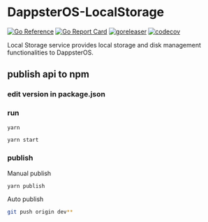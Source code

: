 # DappsterOS-LocalStorage

[![Go Reference](https://pkg.go.dev/badge/github.com/dappsteros-io/DappsterOS-LocalStorage.svg)](https://pkg.go.dev/github.com/dappsteros-io/DappsterOS-LocalStorage) [![Go Report Card](https://goreportcard.com/badge/github.com/dappsteros-io/DappsterOS-LocalStorage)](https://goreportcard.com/report/github.com/dappsteros-io/DappsterOS-LocalStorage) [![goreleaser](https://github.com/dappsteros-io/DappsterOS-LocalStorage/actions/workflows/release.yml/badge.svg)](https://github.com/dappsteros-io/DappsterOS-LocalStorage/actions/workflows/release.yml) [![codecov](https://codecov.io/gh/dappsteros-io/DappsterOS-LocalStorage/branch/main/graph/badge.svg?token=GKFBMQ3157)](https://codecov.io/gh/dappsteros-io/DappsterOS-LocalStorage)

Local Storage service provides local storage and disk management functionalities to DappsterOS.




## publish api to npm

### edit version in package.json

### run
```bash
yarn

yarn start
```

### publish

Manual publish
```bash
yarn publish
```

Auto publish
```bash 
git push origin dev**
```